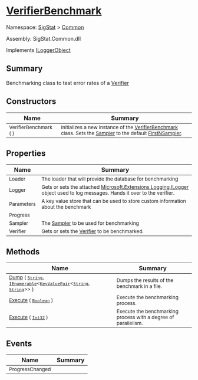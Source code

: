 # [VerifierBenchmark](./VerifierBenchmark.md)

Namespace: [SigStat]() > [Common](./README.md)

Assembly: SigStat.Common.dll

Implements [ILoggerObject](./ILoggerObject.md)

## Summary
Benchmarking class to test error rates of a [Verifier](https://github.com/hargitomi97/sigstat/blob/master/docs/md/SigStat/Common/Model/Verifier.md)

## Constructors

| Name | Summary | 
| --- | --- | 
| <sub>VerifierBenchmark (  )</sub><div style="z-index: 1; position: absolute;"><img width=200/></div>| <sub>Initializes a new instance of the [VerifierBenchmark](https://github.com/hargitomi97/sigstat/blob/master/docs/md/SigStat/Common/VerifierBenchmark.md) class.  Sets the [Sampler](https://github.com/hargitomi97/sigstat/blob/master/docs/md/SigStat/Common/Sampler.md) to the default [FirstNSampler](https://github.com/hargitomi97/sigstat/blob/master/docs/md/SigStat/Common/Framework/Samplers/FirstNSampler.md).</sub>| <br>


## Properties

| Name | Summary | 
| --- | --- | 
| <sub>Loader</sub><div style="z-index: 1; position: absolute;"><img width=200/></div>| <sub>The loader that will provide the database for benchmarking</sub>| <br>
| <sub>Logger</sub><div style="z-index: 1; position: absolute;"><img width=200/></div>| <sub>Gets or sets the attached [Microsoft.Extensions.Logging.ILogger](https://docs.microsoft.com/en-us/dotnet/api/Microsoft.Extensions.Logging.ILogger) object used to log messages. Hands it over to the verifier.</sub>| <br>
| <sub>Parameters</sub><div style="z-index: 1; position: absolute;"><img width=200/></div>| <sub>A key value store that can be used to store custom information about the benchmark</sub>| <br>
| <sub>Progress</sub><div style="z-index: 1; position: absolute;"><img width=200/></div>| <sub></sub>| <br>
| <sub>Sampler</sub><div style="z-index: 1; position: absolute;"><img width=200/></div>| <sub>The [Sampler](https://github.com/hargitomi97/sigstat/blob/master/docs/md/SigStat/Common/Sampler.md) to be used for benchmarking</sub>| <br>
| <sub>Verifier</sub><div style="z-index: 1; position: absolute;"><img width=200/></div>| <sub>Gets or sets the [Verifier](https://github.com/hargitomi97/sigstat/blob/master/docs/md/SigStat/Common/Model/Verifier.md) to be benchmarked.</sub>| <br>


## Methods

| Name | Summary | 
| --- | --- | 
| <sub>[Dump](./Methods/VerifierBenchmark-100663372.md) ( [`String`](https://docs.microsoft.com/en-us/dotnet/api/System.String), [`IEnumerable`](https://docs.microsoft.com/en-us/dotnet/api/System.Collections.Generic.IEnumerable-1)\<[`KeyValuePair`](https://docs.microsoft.com/en-us/dotnet/api/System.Collections.Generic.KeyValuePair-2)\<[`String`](https://docs.microsoft.com/en-us/dotnet/api/System.String), [`String`](https://docs.microsoft.com/en-us/dotnet/api/System.String)>> )</sub><div style="z-index: 1; position: absolute;"><img width=200/></div>| <sub>Dumps the results of the benchmark in a file.</sub>| <br>
| <sub>[Execute](./Methods/VerifierBenchmark-100663384.md) ( [`Boolean`](https://docs.microsoft.com/en-us/dotnet/api/System.Boolean) )</sub><div style="z-index: 1; position: absolute;"><img width=200/></div>| <sub>Execute the benchmarking process.</sub>| <br>
| <sub>[Execute](./Methods/VerifierBenchmark-100663385.md) ( [`Int32`](https://docs.microsoft.com/en-us/dotnet/api/System.Int32) )</sub><div style="z-index: 1; position: absolute;"><img width=200/></div>| <sub>Execute the benchmarking process with a degree of parallelism.</sub>| <br>


## Events

| Name | Summary | 
| --- | --- | 
| <sub>ProgressChanged</sub><div style="z-index: 1; position: absolute;"><img width=200/></div>| <sub></sub>| <br>


